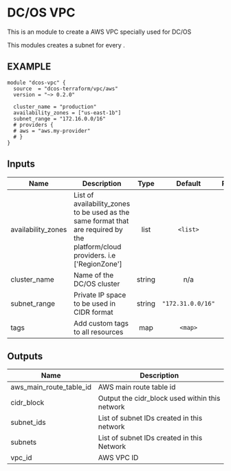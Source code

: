 DC/OS VPC
===========
This is an module to create a AWS VPC specially used for DC/OS

This modules creates a subnet for every .

EXAMPLE
-------
```hcl
module "dcos-vpc" {
  source  = "dcos-terraform/vpc/aws"
  version = "~> 0.2.0"

  cluster_name = "production"
  availability_zones = ["us-east-1b"]
  subnet_range = "172.16.0.0/16"
  # providers {
  # aws = "aws.my-provider"
  # }
}
```

## Inputs

| Name | Description | Type | Default | Required |
|------|-------------|:----:|:-----:|:-----:|
| availability\_zones | List of availability_zones to be used as the same format that are required by the platform/cloud providers. i.e ['RegionZone'] | list | `<list>` | no |
| cluster\_name | Name of the DC/OS cluster | string | n/a | yes |
| subnet\_range | Private IP space to be used in CIDR format | string | `"172.31.0.0/16"` | no |
| tags | Add custom tags to all resources | map | `<map>` | no |

## Outputs

| Name | Description |
|------|-------------|
| aws\_main\_route\_table\_id | AWS main route table id |
| cidr\_block | Output the cidr_block used within this network |
| subnet\_ids | List of subnet IDs created in this network |
| subnets | List of subnet IDs created in this Network |
| vpc\_id | AWS VPC ID |

